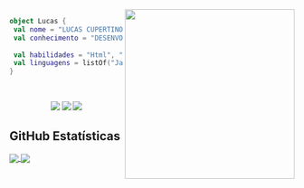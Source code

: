 <img align="right" width="300" src="https://i2.wp.com/allhtaccess.info/wp-content/uploads/2018/03/programming.gif?fit=1281%2C716&ssl=1" />

```kotlin
object Lucas {
 val nome = "LUCAS CUPERTINO DA SILVA NASCIMENTO";
 val conhecimento = "DESENVOLVIMENTO WEB";
 
 val habilidades = "Html", "Css", "Sass", "Styled Components", "Git";
 val linguagens = listOf("JavaScript", "React", "Typescript");
}
```

<br>
<div align="center"> 

  <a href="https://www.instagram.com/_luquinstx/" target="_blank"><img src="https://img.shields.io/badge/-Instagram-%23E4405F?style=for-the-badge&logo=instagram&logoColor=white" target="_blank"></a>
  <a href = "https://lxcxs.github.io/my-portfolio/"><img src="https://img.shields.io/badge/website-000000?style=for-the-badge&logo=About.me&logoColor=white" target="_blank"></a>
  <a href="https://www.linkedin.com/in/lucas-cupertino-8b0637219/" target="_blank"><img src="https://img.shields.io/badge/-LinkedIn-%230077B5?style=for-the-badge&logo=linkedin&logoColor=white" target="_blank"></a> 

</div>


## **GitHub Estatísticas**

<a href="https://github.com/Gurupreet">
  <img align="center" src="https://github-readme-stats.vercel.app/api/top-langs/?username=Lxcxs&hide=html&layout=compact=true&theme=tokyonight" />
</a>

<a href="https://github.com/Gurupreet">
 <img align="center" src="https://github-readme-stats.vercel.app/api?username=Lxcxs&theme=tokyonight&show_icons=true"/>
</a>

<br>
